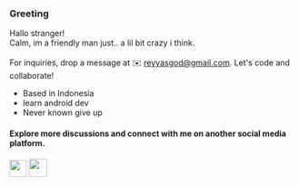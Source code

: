 ### Greeting <br>

Hallo stranger! <br>
Calm, im a friendly man just..
a lil bit crazy i think. <br> <br>
For inquiries, drop a message at ✉️ reyyasgod@gmail.com. Let's code and collaborate!

<ul>
  <li>Based in Indonesia</li>
  <li>learn android dev</li>
  <li>Never known give up</li>
</ul>

#### Explore more discussions and connect with me on another social media platform.
<p align="left"> 
  <a target="_blank" href="https://discordapp.com/users/834308945119543306" rel="noreferrer"><img src="https://raw.githubusercontent.com/danielcranney/readme-generator/main/public/icons/socials/discord.svg" width="30" height="30" /></a> 
  <a target="_blank" href="https://www.instagram.com/reyhnwfii/"  rel="noreferrer"><img src="https://raw.githubusercontent.com/danielcranney/readme-generator/main/public/icons/socials/instagram.svg" width="32" height="32" /></a> 
</p>






<!--
**tarnishedrey/tarnishedrey** is a ✨ _special_ ✨ repository because its `README.md` (this file) appears on your GitHub profile.

Here are some ideas to get you started:

- 🔭 I’m currently working on ...
- 🌱 I’m currently learning ...
- 👯 I’m looking to collaborate on ...
- 🤔 I’m looking for help with ...
- 💬 Ask me about ...
- 📫 How to reach me: ...
- 😄 Pronouns: ...
- ⚡ Fun fact: ...
-->
